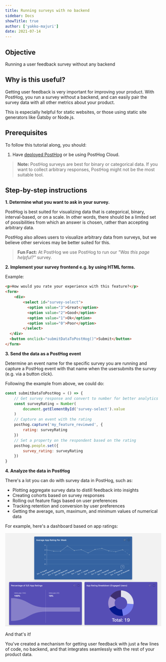 ```yaml
---
title: Running surveys with no backend
sidebar: Docs
showTitle: true
author: ['yakko-majuri']
date: 2021-07-14
---
```


## Objective

Running a user feedback survey without any backend

## Why is this useful?

Getting user feedback is very important for improving your product. With PostHog, you run a survey without a backend, and can easily pair the survey data with all other metrics about your product.

This is especially helpful for static websites, or those using static site generators like Gatsby or Node.js.

## Prerequisites

To follow this tutorial along, you should:

1. Have [deployed PostHog](/docs/deployment) or be using PostHog Cloud.

> **Note:** PostHog surveys are best for binary or categorical data. If you want to collect arbitrary responses, PostHog might not be the most suitable tool.

## Step-by-step instructions

**1. Determine what you want to ask in your survey.**
   
PostHog is best suited for visualizing data that is categorical, binary, interval-based, or on a scale. In other words, there should be a limited set of possibilities from which an answer is chosen, rather than accepting arbitrary data.

PostHog also allows users to visualize arbitrary data from surveys, but we believe other services may be better suited for this.
    
> **Fun Fact:** At PostHog we use PostHog to run our _"Was this page helpful?"_ survey.

**2. Implement your survey frontend e.g. by using HTML forms.**

Example:

```html
<p>How would you rate your experience with this feature?</p>
<form>
	<div>
  		<select id="survey-select">
          <option value="3">Great</option>
          <option value="2">Good</option>
          <option value="1">Ok</option>
          <option value="0">Poor</option>
        </select>
  </div>
  <button onclick="submitDataToPostHog()">Submit</button>
</form> 
```

**3. Send the data as a PostHog event**

Determine an event name for the specific survey you are running and capture a PostHog event with that name when the usersubmits the survey (e.g. via a button click).

Following the example from above, we could do:

```js
const submitDataToPostHog = () => {
    // Get survey response and convert to number for better analytics
    const surveyRating = Number(
        document.getElementById('survey-select').value
    )
    // Capture an event with the rating
    posthog.capture('my_feature_reviewed', {
        rating: surveyRating
    })
    // Set a property on the respondent based on the rating
    posthog.people.set({
        survey_rating: surveyRating
    })
}
```

**4. Analyze the data in PostHog**

There's a lot you can do with survey data in PostHog, such as:

- Plotting aggregate survey data to distill feedback into insights
- Creating cohorts based on survey responses 
- Rolling out feature flags based on user preferences
- Tracking retention and conversion by user preferences 
- Getting the average, sum, maximum, and minimum values of numerical data

For example, here's a dashboard based on app ratings:

![PostHog Survey Dashboard](../images/tutorials/survey/survey-dashboard.png)

And that's it! 

You've created a mechanism for getting user feedback with just a few lines of code, no backend, and that integrates seamlessly with the rest of your product data. 
